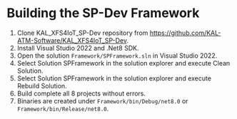 # Building the SP-Dev Framework

1. Clone KAL_XFS4IoT_SP-Dev repository from https://github.com/KAL-ATM-Software/KAL_XFS4IoT_SP-Dev.
2. Install Visual Studio 2022 and .Net8 SDK.
3. Open the solution `Framework/SPFramework.sln` in Visual Studio 2022.
4. Select Solution SPFramework in the solution explorer and execute Clean Solution.
5. Select Solution SPFramework in the solution explorer and execute Rebuild Solution.
6. Build complete all 8 projects without errors.
7. Binaries are created under `Framework/bin/Debug/net8.0` or `Framework/bin/Release/net8.0`.